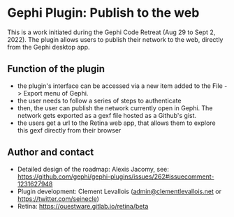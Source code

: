 # Gephi Plugin: Publish to the web

This is a work initiated during the Gephi Code Retreat (Aug 29 to Sept 2, 2022).
The plugin allows users to publish their network to the web, directly from the Gephi desktop app.

## Function of the plugin

- the plugin's interface can be accessed via a new item added to the File -> Export menu of Gephi.
- the user needs to follow a series of steps to authenticate
- then, the user can publish the network currently open in Gephi. The network gets exported as a gexf file hosted as a Github's gist.
- the users get a url to the Retina web app, that allows them to explore this gexf directly from their browser

## Author and contact

- Detailed design of the roadmap: Alexis Jacomy, see: https://github.com/gephi/gephi-plugins/issues/262#issuecomment-1231627948
- Plugin development: Clement Levallois (admin@clementlevallois.net or https://twitter.com/seinecle)
- Retina: https://ouestware.gitlab.io/retina/beta